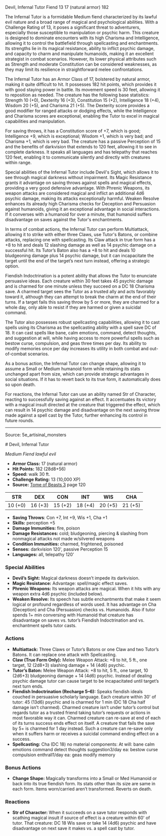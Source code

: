 <MonsterName/>Devil, Infernal Tutor</MonsterName>
<CreatureType/>Fiend</CreatureType>
<CR/>13</CR>
<AC/>17 (natural armor)</AC>
<HP/>182</HP>
<summary>The Infernal Tutor is a formidable Medium fiend characterized by its lawful evil nature and a broad range of magical and psychological abilities. With a Challenge Rating of 13, it poses a significant threat to adventurers, especially those susceptible to manipulation or psychic harm. This creature is designed to dominate encounters with its high Charisma and Intelligence, allowing it to control the battlefield through spellcasting and enchantments. Its strengths lie in its magical resistance, ability to inflict psychic damage, and capacity to charm and manipulate humanoids, making it an excellent strategist in combat scenarios. However, its lower physical attributes such as Strength and moderate Constitution can be considered weaknesses, as they may limit its resilience in straightforward melee confrontations.</summary>

<detail>

The Infernal Tutor has an Armor Class of 17, bolstered by natural armor, making it quite difficult to hit. It possesses 182 hit points, which provides it with good staying power in battle. Its movement speed is 30 feet, allowing it to reposition as needed. The creature has the following base statistics: Strength 10 (+0), Dexterity 16 (+3), Constitution 15 (+2), Intelligence 18 (+4), Wisdom 20 (+5), and Charisma 21 (+5). The Dexterity score provides a good modifier for ranged attacks or dodging effects, while the Intelligence and Charisma scores are exceptional, enabling the Tutor to excel in magical capabilities and manipulation.

For saving throws, it has a Constitution score of +7, which is good; Intelligence +9, which is exceptional; Wisdom +1, which is very bad; and Charisma +1, which is very bad. The creature has a passive Perception of 15 and the benefits of darkvision that extends to 120 feet, allowing it to see in complete darkness. It speaks all languages and has telepathy that reaches 120 feet, enabling it to communicate silently and directly with creatures within range.

Special abilities of the Infernal Tutor include Devil's Sight, which allows it to see through magical darkness without impairment. Its Magic Resistance grants it advantage on saving throws against spells and magical effects, providing a very good defensive advantage. With Phrenic Weapons, its weapon attacks are considered magical and inflict an additional 4d6 psychic damage, making its attacks exceptionally harmful. Weaken Resolve enhances its already high Charisma checks for Deception and Persuasion against humanoids, giving it an exceptional advantage in social interactions. If it converses with a humanoid for over a minute, that humanoid suffers disadvantage on saves against the Tutor's enchantments.

In terms of combat actions, the Infernal Tutor can perform Multiattack, allowing it to strike with either three Claws, use Tutor's Batons, or combine attacks, replacing one with spellcasting. Its Claw attack in true form has a +8 to hit and deals 12 slashing damage as well as 14 psychic damage on a successful hit. Its Tutor’s Baton also has a +8 to hit and deals 10 bludgeoning damage plus 14 psychic damage, but it can incapacitate the target until the end of the target’s next turn instead, offering a strategic option.

Fiendish Indoctrination is a potent ability that allows the Tutor to enunciate persuasive ideas. Each creature within 30 feet takes 45 psychic damage and is charmed for one minute unless they succeed on a DC 18 Charisma save. A charmed target sees the Tutor as a trusted ally and acts favorably toward it, although they can attempt to break the charm at the end of their turns. If a target fails this saving throw by 5 or more, they are charmed for a whole day, only able to resist if they are harmed or given a suicidal command.

The Tutor also possesses robust spellcasting capabilities, allowing it to cast spells using its Charisma as the spellcasting ability with a spell save DC of 18. It can cast spells like bane, calm emotions, command, detect thoughts, and suggestion at will, while having access to more powerful spells such as bestow curse, compulsion, and geas three times per day. Its ability to modify memories once per day increases its utility in both combat and out-of-combat scenarios.

As a bonus action, the Infernal Tutor can change shape, allowing it to assume a Small or Medium humanoid form while retaining its stats unchanged apart from size, which can provide strategic advantages in social situations. If it has to revert back to its true form, it automatically does so upon death.

For reactions, the Infernal Tutor can use an ability named Str of Character, reacting to successfully saving against an effect. It accentuates its victory with a magical insult directed at the creature that triggered the effect, which can result in 14 psychic damage and disadvantage on the next saving throw made against a spell cast by the Tutor, further enhancing its control in future rounds.</detail>



---

Source: 5e_artisinal_monsters

<statblock>
# Devil, Infernal Tutor

*Medium* *Fiend* *lawful evil*

- **Armor Class:** 17 (natural armor)
- **Hit Points:** 182 (28d8+56)
- **Speed:** walk 30 ft.
- **Challenge Rating:** 13 (10,000 XP)
- **Source:** [Tome of Beasts 3](https://koboldpress.com/kpstore/product/tome-of-beasts-3-for-5th-edition/) page 120

| STR | DEX | CON | INT | WIS | CHA |
| --- | --- | --- | --- | --- | --- |
| 10 (+0) | 16 (+3) | 15 (+2) | 18 (+4) | 20 (+5) | 21 (+5) |

- **Saving Throws**: Con +7, Int +9, Wis +1, Cha +1
- **Skills:** perception +5
- **Damage Immunities:** fire, poison
- **Damage Resistances:** cold; bludgeoning, piercing &amp; slashing from nonmagical attacks not made w/silvered weapons
- **Condition Immunities:** charmed, frightened, poisoned
- **Senses:** darkvision 120', passive Perception 15
- **Languages:** all, telepathy 120'

### Special Abilities

- **Devil’s Sight:** Magical darkness doesn’t impede its darkvision.
- **Magic Resistance:** Advantage: spell/magic effect saves.
- **Phrenic Weapons:** Its weapon attacks are magical. When it hits with any weapon extra 4d6 psychic (included below).
- **Weaken Resolve:** Its speech has subtle enchantments that make it seem logical or profound regardless of words used. It has advantage on Cha (Deception) and Cha (Persuasion) checks vs. Humanoids. Also if tutor spends 1+ min conversing with Humanoid that creature has disadvantage on saves vs. tutor’s Fiendish Indoctrination and vs. enchantment spells tutor casts.

### Actions

- **Multiattack:** Three Claws or Tutor’s Batons or one Claw and two Tutor’s Batons. It can replace one attack with Spellcasting.
- **Claw (True Form Only):** Melee Weapon Attack: +8 to hit, 5 ft., one target, 12 (2d8+3) slashing damage + 14 (4d6) psychic.
- **Tutor’s Baton:** Melee Weapon Attack: +8 to hit, 5 ft., one target, 10 (2d6+3) bludgeoning damage + 14 (4d6) psychic. Instead of dealing psychic damage tutor can cause target to be incapacitated until target’s next turn ends.
- **Fiendish Indoctrination (Recharge 5–6):** Speaks fiendish ideals couched in persuasive scholarly language. Each creature within 30' of tutor: 45 (13d6) psychic and is charmed for 1 min (DC 18 Cha half damage isn’t charmed). Charmed creature isn’t under tutor’s control but regards tutor as a trusted friend taking tutor’s requests or actions in most favorable way it can. Charmed creature can re-save at end of each of its turns success ends effect on itself. A creature that fails the save by 5+ is charmed for 1 day instead. Such a creature can re-save only when it suffers harm or receives a suicidal command ending effect on a success.
- **Spellcasting:** Cha (DC 18) no material components: At will: bane calm emotions command detect thoughts suggestion3/day ea: bestow curse compulsion enthrall1/day ea: geas modify memory

### Bonus Actions

- **Change Shape:** Magically transforms into a Small or Med Humanoid or back into its true fiendish form. Its stats other than its size are same in each form. Items worn/carried aren’t transformed. Reverts on death.

### Reactions

- **Str of Character:** When it succeeds on a save tutor responds with scathing magical insult if source of effect is a creature within 60' of tutor. That creature: DC 18 Wis save or take 14 (4d6) psychic and have disadvantage on next save it makes vs. a spell cast by tutor.


</statblock>


